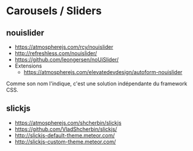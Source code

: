 Carousels / Sliders
===================

## nouislider

* https://atmospherejs.com/rcy/nouislider
* http://refreshless.com/nouislider/
* https://github.com/leongersen/noUiSlider/
* Extensions
    * https://atmospherejs.com/elevatedevdesign/autoform-nouislider

Comme son nom l'indique, c'est une solution indépendante du framework CSS.

## slickjs

* https://atmospherejs.com/shcherbin/slickjs
* https://github.com/VladShcherbin/slickjs/
* http://slickjs-default-theme.meteor.com/
* http://slickjs-custom-theme.meteor.com/